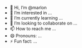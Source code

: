 - 👋 Hi, I’m @marlon
- 👀 I’m interested in ...
- 🌱 I’m currently learning ...
- 💞️ I’m looking to collaborate on ...
- 📫 How to reach me ...
- 😄 Pronouns: ...
- ⚡ Fun fact: ...

<!---
marlon-aula/marlon-aula is a ✨ special ✨ repository because its `README.md` (this file) appears on your GitHub profile.
You can click the Preview link to take a look at your changes.
--->
